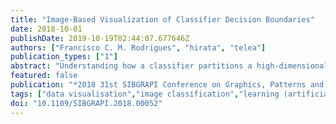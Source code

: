 ```yaml
---
title: "Image-Based Visualization of Classifier Decision Boundaries"
date: 2018-10-01
publishDate: 2019-10-19T02:44:07.677646Z
authors: ["Francisco C. M. Rodrigues", "hirata", "telea"]
publication_types: ["1"]
abstract: "Understanding how a classifier partitions a high-dimensional input space and assigns labels to the parts is an important task in machine learning. Current methods for this task mainly use color-coded sample scatterplots, which do not explicitly show the actual decision boundaries or confusion zones. We propose an image-based technique to improve such visualizations. The method samples the 2D space of a dimensionality-reduction projection and color-code relevant classifier outputs, such as the majority class label, the confusion, and the sample density, to render a dense depiction of the high-dimensional decision boundaries. Our technique is simple to implement, handles any classifier, and has only two simple-to-control free parameters. We demonstrate our proposal on several real-world high-dimensional datasets, classifiers, and two different dimensionality reduction methods."
featured: false
publication: "*2018 31st SIBGRAPI Conference on Graphics, Patterns and Images (SIBGRAPI)*"
tags: ["data visualisation","image classification","learning (artificial intelligence)","dimensionality-reduction projection","majority class label","sample density","high-dimensional decision boundaries","high-dimensional input space","machine learning","color-coded sample scatterplots","confusion zones","free parameters","dimensionality reduction methods","image-based visualization","classifier decision boundaries","color-code relevant classifier outputs","Two dimensional displays","Visualization","Training","Dimensionality reduction","Color","Brightness","Task analysis","visualization","machine learning"]
doi: "10.1109/SIBGRAPI.2018.00052"
---
```


